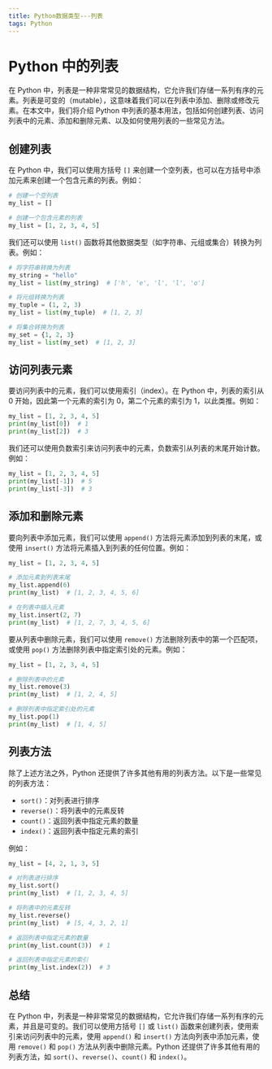```yaml
---
title: Python数据类型---列表
tags: Python
---
```



# Python 中的列表

在 Python 中，列表是一种非常常见的数据结构，它允许我们存储一系列有序的元素。列表是可变的（mutable），这意味着我们可以在列表中添加、删除或修改元素。在本文中，我们将介绍 Python 中列表的基本用法，包括如何创建列表、访问列表中的元素、添加和删除元素、以及如何使用列表的一些常见方法。

<!--more-->

## 创建列表

在 Python 中，我们可以使用方括号 `[]` 来创建一个空列表，也可以在方括号中添加元素来创建一个包含元素的列表。例如：

```python
# 创建一个空列表
my_list = []

# 创建一个包含元素的列表
my_list = [1, 2, 3, 4, 5]
```

我们还可以使用 `list()` 函数将其他数据类型（如字符串、元组或集合）转换为列表。例如：

```python
# 将字符串转换为列表
my_string = "hello"
my_list = list(my_string)  # ['h', 'e', 'l', 'l', 'o']

# 将元组转换为列表
my_tuple = (1, 2, 3)
my_list = list(my_tuple)  # [1, 2, 3]

# 将集合转换为列表
my_set = {1, 2, 3}
my_list = list(my_set)  # [1, 2, 3]
```

## 访问列表元素

要访问列表中的元素，我们可以使用索引（index）。在 Python 中，列表的索引从 0 开始，因此第一个元素的索引为 0，第二个元素的索引为 1，以此类推。例如：

```python
my_list = [1, 2, 3, 4, 5]
print(my_list[0])  # 1
print(my_list[2])  # 3
```

我们还可以使用负数索引来访问列表中的元素，负数索引从列表的末尾开始计数。例如：

```python
my_list = [1, 2, 3, 4, 5]
print(my_list[-1])  # 5
print(my_list[-3])  # 3
```

## 添加和删除元素

要向列表中添加元素，我们可以使用 `append()` 方法将元素添加到列表的末尾，或使用 `insert()` 方法将元素插入到列表的任何位置。例如：

```python
my_list = [1, 2, 3, 4, 5]

# 添加元素到列表末尾
my_list.append(6)
print(my_list)  # [1, 2, 3, 4, 5, 6]

# 在列表中插入元素
my_list.insert(2, 7)
print(my_list)  # [1, 2, 7, 3, 4, 5, 6]
```

要从列表中删除元素，我们可以使用 `remove()` 方法删除列表中的第一个匹配项，或使用 `pop()` 方法删除列表中指定索引处的元素。例如：

```python
my_list = [1, 2, 3, 4, 5]

# 删除列表中的元素
my_list.remove(3)
print(my_list)  # [1, 2, 4, 5]

# 删除列表中指定索引处的元素
my_list.pop(1)
print(my_list)  # [1, 4, 5]
```

## 列表方法

除了上述方法之外，Python 还提供了许多其他有用的列表方法。以下是一些常见的列表方法：

- `sort()`：对列表进行排序
- `reverse()`：将列表中的元素反转
- `count()`：返回列表中指定元素的数量
- `index()`：返回列表中指定元素的索引

例如：

```python
my_list = [4, 2, 1, 3, 5]

# 对列表进行排序
my_list.sort()
print(my_list)  # [1, 2, 3, 4, 5]

# 将列表中的元素反转
my_list.reverse()
print(my_list)  # [5, 4, 3, 2, 1]

# 返回列表中指定元素的数量
print(my_list.count(3))  # 1

# 返回列表中指定元素的索引
print(my_list.index(2))  # 3
```

## 总结

在 Python 中，列表是一种非常常见的数据结构，它允许我们存储一系列有序的元素，并且是可变的。我们可以使用方括号 `[]` 或 `list()` 函数来创建列表，使用索引来访问列表中的元素，使用 `append()` 和 `insert()` 方法向列表中添加元素，使用 `remove()` 和 `pop()` 方法从列表中删除元素。Python 还提供了许多其他有用的列表方法，如 `sort()`、`reverse()`、`count()` 和 `index()`。